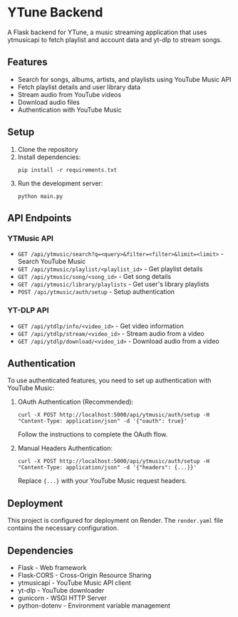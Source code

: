 # YTune Backend

A Flask backend for YTune, a music streaming application that uses ytmusicapi to fetch playlist and account data and yt-dlp to stream songs.

## Features

- Search for songs, albums, artists, and playlists using YouTube Music API
- Fetch playlist details and user library data
- Stream audio from YouTube videos
- Download audio files
- Authentication with YouTube Music

## Setup

1. Clone the repository
2. Install dependencies:
   ```
   pip install -r requirements.txt
   ```
3. Run the development server:
   ```
   python main.py
   ```

## API Endpoints

### YTMusic API

- `GET /api/ytmusic/search?q=<query>&filter=<filter>&limit=<limit>` - Search YouTube Music
- `GET /api/ytmusic/playlist/<playlist_id>` - Get playlist details
- `GET /api/ytmusic/song/<song_id>` - Get song details
- `GET /api/ytmusic/library/playlists` - Get user's library playlists
- `POST /api/ytmusic/auth/setup` - Setup authentication

### YT-DLP API

- `GET /api/ytdlp/info/<video_id>` - Get video information
- `GET /api/ytdlp/stream/<video_id>` - Stream audio from a video
- `GET /api/ytdlp/download/<video_id>` - Download audio from a video

## Authentication

To use authenticated features, you need to set up authentication with YouTube Music:

1. OAuth Authentication (Recommended):
   ```
   curl -X POST http://localhost:5000/api/ytmusic/auth/setup -H "Content-Type: application/json" -d '{"oauth": true}'
   ```
   Follow the instructions to complete the OAuth flow.

2. Manual Headers Authentication:
   ```
   curl -X POST http://localhost:5000/api/ytmusic/auth/setup -H "Content-Type: application/json" -d '{"headers": {...}}'
   ```
   Replace `{...}` with your YouTube Music request headers.

## Deployment

This project is configured for deployment on Render. The `render.yaml` file contains the necessary configuration.

## Dependencies

- Flask - Web framework
- Flask-CORS - Cross-Origin Resource Sharing
- ytmusicapi - YouTube Music API client
- yt-dlp - YouTube downloader
- gunicorn - WSGI HTTP Server
- python-dotenv - Environment variable management